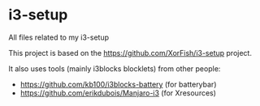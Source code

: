 # i3-setup

All files related to my i3-setup

This project is based on the https://github.com/XorFish/i3-setup project.

It also uses tools (mainly i3blocks blocklets) from other people:
* https://github.com/kb100/i3blocks-battery (for batterybar)
* https://github.com/erikdubois/Manjaro-i3 (for Xresources)
